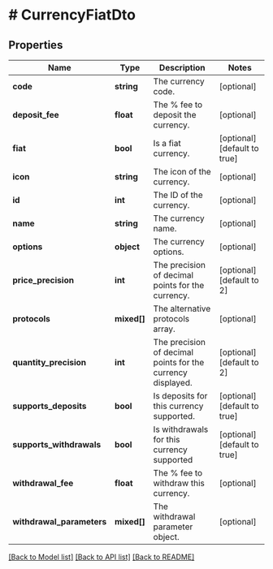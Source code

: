 # # CurrencyFiatDto

## Properties

Name | Type | Description | Notes
------------ | ------------- | ------------- | -------------
**code** | **string** | The currency code. | [optional]
**deposit_fee** | **float** | The % fee to deposit the currency. | [optional]
**fiat** | **bool** | Is a fiat currency. | [optional] [default to true]
**icon** | **string** | The icon of the currency. | [optional]
**id** | **int** | The ID of the currency. | [optional]
**name** | **string** | The currency name. | [optional]
**options** | **object** | The currency options. | [optional]
**price_precision** | **int** | The precision of decimal points for the currency. | [optional] [default to 2]
**protocols** | **mixed[]** | The alternative protocols array. | [optional]
**quantity_precision** | **int** | The precision of decimal points for the currency displayed. | [optional] [default to 2]
**supports_deposits** | **bool** | Is deposits for this currency supported. | [optional] [default to true]
**supports_withdrawals** | **bool** | Is withdrawals for this currency supported | [optional] [default to true]
**withdrawal_fee** | **float** | The % fee to withdraw this currency. | [optional]
**withdrawal_parameters** | **mixed[]** | The withdrawal parameter object. | [optional]

[[Back to Model list]](../../README.md#models) [[Back to API list]](../../README.md#endpoints) [[Back to README]](../../README.md)
